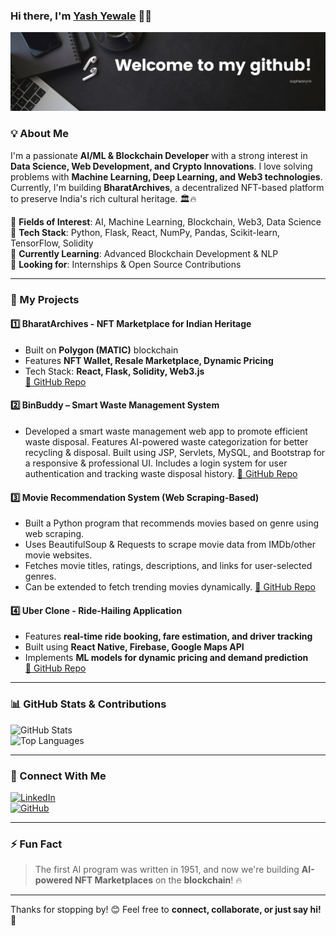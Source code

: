### Hi there, I'm [Yash Yewale](https://www.linkedin.com/in/yash-yewale-1019b32ab/) 👋🚀  

![Banner](https://raw.githubusercontent.com/sophearyrin-dev/sophearyrin-dev/main/images/banner-phearygithub.png)  

### 💡 About Me
I'm a passionate **AI/ML & Blockchain Developer** with a strong interest in **Data Science, Web Development, and Crypto Innovations**. I love solving problems with **Machine Learning, Deep Learning, and Web3 technologies**. Currently, I'm building **BharatArchives**, a decentralized NFT-based platform to preserve India's rich cultural heritage. 🏛️🔥  

🔹 **Fields of Interest**: AI, Machine Learning, Blockchain, Web3, Data Science  
🔹 **Tech Stack**: Python, Flask, React, NumPy, Pandas, Scikit-learn, TensorFlow, Solidity  
🔹 **Currently Learning**: Advanced Blockchain Development & NLP  
🔹 **Looking for**: Internships & Open Source Contributions  

---

### 🚀 My Projects
#### **1️⃣ BharatArchives - NFT Marketplace for Indian Heritage**
- Built on **Polygon (MATIC)** blockchain
- Features **NFT Wallet, Resale Marketplace, Dynamic Pricing**
- Tech Stack: **React, Flask, Solidity, Web3.js**  
[🔗 GitHub Repo](https://github.com/yash-yewale/BharatArchives) 

#### **2️⃣ BinBuddy – Smart Waste Management System**
- Developed a smart waste management web app to promote efficient waste disposal.
Features AI-powered waste categorization for better recycling & disposal.
Built using JSP, Servlets, MySQL, and Bootstrap for a responsive & professional UI.
Includes a login system for user authentication and tracking waste disposal history.
[🔗 GitHub Repo](https://github.com/yash-yewale/sem3-project)

#### **3️⃣ Movie Recommendation System (Web Scraping-Based)**
- Built a Python program that recommends movies based on genre using web scraping.
- Uses BeautifulSoup & Requests to scrape movie data from IMDb/other movie websites.
- Fetches movie titles, ratings, descriptions, and links for user-selected genres.
- Can be extended to fetch trending movies dynamically.
[🔗 GitHub Repo](https://github.com/yash-yewale/Movie_Recommender)

#### **4️⃣ Uber Clone - Ride-Hailing Application**
- Features **real-time ride booking, fare estimation, and driver tracking**
- Built using **React Native, Firebase, Google Maps API**
- Implements **ML models for dynamic pricing and demand prediction**  
[🔗 GitHub Repo](https://github.com/yash-yewale/Uber-application)

---

### 📊 GitHub Stats & Contributions  
![GitHub Stats](https://github-readme-stats.vercel.app/api?username=yash-yewale&show_icons=true&theme=radical)  
![Top Languages](https://github-readme-stats.vercel.app/api/top-langs/?username=yash-yewale&layout=compact&theme=radical)  

---

### 💼 Connect With Me  
[![LinkedIn](https://img.shields.io/badge/LinkedIn-Connect-blue?logo=linkedin)](https://www.linkedin.com/in/yash-yewale-1019b32ab/)  
[![GitHub](https://img.shields.io/badge/GitHub-Follow-black?logo=github)](https://github.com/yash-yewale/)    

---

### ⚡ Fun Fact
> The first AI program was written in 1951, and now we're building **AI-powered NFT Marketplaces** on the **blockchain**! 🔥

---

Thanks for stopping by! 😊 Feel free to **connect, collaborate, or just say hi!** 🚀
